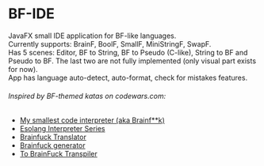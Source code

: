 # BF-IDE
   JavaFX small IDE application for BF-like languages.\
   Currently supports: BrainF, BoolF, SmallF, MiniStringF, SwapF.\
   Has 5 scenes: Editor, BF to String, BF to Pseudo (C-like), String to BF and Pseudo to BF. 
   The last two are not fully implemented (only visual part exists for now).\
   App has language auto-detect, auto-format, check for mistakes features.
   
   ###### Inspired by BF-themed katas on codewars.com:
   * [My smallest code interpreter (aka Brainf**k)](https://www.codewars.com/kata/my-smallest-code-interpreter-aka-brainf-star-star-k/java)
   * [Esolang Interpreter Series](https://www.codewars.com/kata/esolang-interpreters-number-1-introduction-to-esolangs-and-my-first-interpreter-ministringfuck)
   * [Brainfuck Translator](https://www.codewars.com/kata/brainfuck-translator)
   * [Brainfuck generator](https://www.codewars.com/kata/brainfuck-generator/cpp)
   * [To BrainFuck Transpiler](https://www.codewars.com/kata/to-brainfuck-transpiler)
